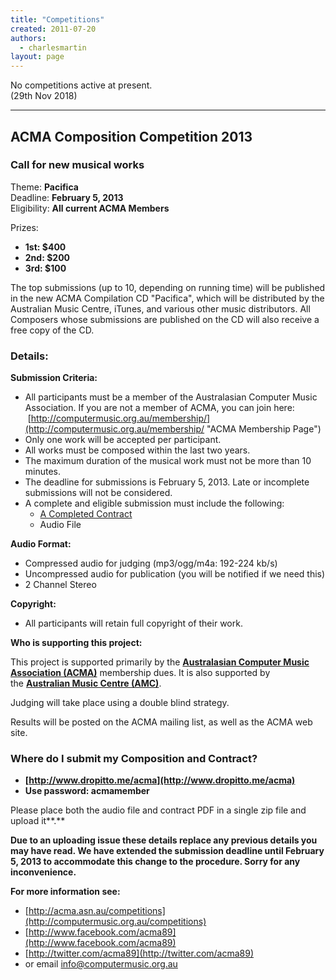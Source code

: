 ```yaml
---
title: "Competitions"
created: 2011-07-20
authors: 
  - charlesmartin
layout: page
---
```


No competitions active at present.  
(29th Nov 2018)

* * *

## **ACMA Composition Competition 2013**

### **Call for new musical works**

Theme: **Pacifica**  
Deadline: **February 5, 2013**  
Eligibility: **All current ACMA Members**

Prizes:

- **1st: $400**
- **2nd: $200**
- **3rd: $100**

The top submissions (up to 10, depending on running time) will be published in the new ACMA Compilation CD "Pacifica", which will be distributed by the Australian Music Centre, iTunes, and various other music distributors. All Composers whose submissions are published on the CD will also receive a free copy of the CD.

### **Details:**

**Submission Criteria:**

- All participants must be a member of the Australasian Computer Music Association. If you are not a member of ACMA, you can join here:  [http://computermusic.org.au/membership/](http://computermusic.org.au/membership/ "ACMA Membership Page")
- Only one work will be accepted per participant.
- All works must be composed within the last two years.
- The maximum duration of the musical work must not be more than 10 minutes.
- The deadline for submissions is February 5, 2013. Late or incomplete submissions will not be considered.
- A complete and eligible submission must include the following:
    - [A Completed Contract](assets/ACMAcompetition.pdf)
    - Audio File

**Audio Format:**

- Compressed audio for judging (mp3/ogg/m4a: 192-224 kb/s)
- Uncompressed audio for publication (you will be notified if we need this)
- 2 Channel Stereo

**Copyright:**

- All participants will retain full copyright of their work.

**Who is supporting this project:**

This project is supported primarily by the **[Australasian Computer Music Association (ACMA)](http://computermusic.org.au)** membership dues. It is also supported by the **[Australian Music Centre (AMC)](http://www.australianmusiccentre.com.au)**.

Judging will take place using a double blind strategy.

Results will be posted on the ACMA mailing list, as well as the ACMA web site.

### **Where do I submit my Composition and Contract?**

- **[http://www.dropitto.me/acma](http://www.dropitto.me/acma)**
- **Use password: acmamember**

Please place both the audio file and contract PDF in a single zip file and upload it**.**

**Due to an uploading issue these details replace any previous details you may have read. We have extended the submission deadline until February 5, 2013 to accommodate this change to the procedure. Sorry for any inconvenience.**

**For more information see:**

- [http://acma.asn.au/competitions](http://computermusic.org.au/competitions)
- [http://www.facebook.com/acma89](http://www.facebook.com/acma89)
- [http://twitter.com/acma89](http://twitter.com/acma89)
- or email [info@computermusic.org.au](mailto:info@computermusic.org.au)
